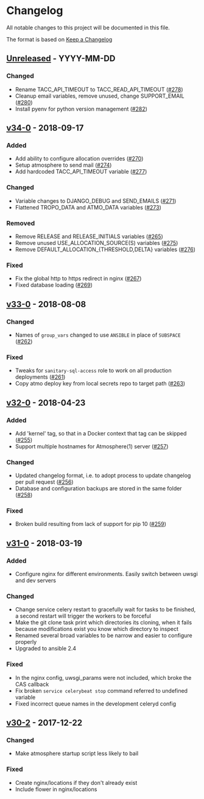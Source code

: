 # Changelog
All notable changes to this project will be documented in this file.

The format is based on [Keep a Changelog](http://keepachangelog.com/en/1.0.0/)

<!--
## [<exact release including patch>](<github compare url>) - <release date in YYYY-MM-DD>
### Added
  - <summary of new features>

### Changed
  - <for changes in existing functionality>

### Deprecated
  - <for soon-to-be removed features>

### Removed
  - <for now removed features>

### Fixed
  - <for any bug fixes>

### Security
  - <in case of vulnerabilities>
-->

## [Unreleased](https://github.com/cyverse/clank/compare/v34-0...HEAD) - YYYY-MM-DD
### Changed
  - Rename TACC_API_TIMEOUT to TACC_READ_API_TIMEOUT
    ([#278](https://github.com/cyverse/clank/pull/278))
  - Cleanup email variables, remove unused, change SUPPORT_EMAIL
    ([#280](https://github.com/cyverse/clank/pull/280))
  - Install pyenv for python version management ([#282](https://github.com/cyverse/clank/pull/282))

## [v34-0](https://github.com/cyverse/clank/compare/v33-0...v34-0) - 2018-09-17
### Added
  - Add ability to configure allocation overrides
    ([#270](https://github.com/cyverse/clank/pull/270))
  - Setup atmosphere to send mail
    ([#274](https://github.com/cyverse/clank/pull/274))
  - Add hardcoded TACC_API_TIMEOUT variable
    ([#277](https://github.com/cyverse/clank/pull/277))

### Changed
  - Variable changes to DJANGO_DEBUG and SEND_EMAILS
    ([#271](https://github.com/cyverse/clank/pull/271))
  - Flattened TROPO_DATA and ATMO_DATA variables
    ([#273](https://github.com/cyverse/clank/pull/273))

### Removed
  - Remove RELEASE and RELEASE_INITIALS variables
    ([#265](https://github.com/cyverse/clank/pull/265))
  - Remove unused USE_ALLOCATION_SOURCE(S) variables
    ([#275](https://github.com/cyverse/clank/pull/275))
  - Remove DEFAULT_ALLOCATION_{THRESHOLD,DELTA} variables
    ([#276](https://github.com/cyverse/clank/pull/276))

### Fixed
  - Fix the global http to https redirect in nginx
    ([#267](https://github.com/cyverse/clank/pull/267))
  - Fixed database loading ([#269](https://github.com/cyverse/clank/pull/269))

## [v33-0](https://github.com/cyverse/clank/compare/v32-0...v33-0) - 2018-08-08
### Changed
  - Names of `group_vars` changed to use `ANSIBLE` in place of `SUBSPACE`
    ([#262](https://github.com/cyverse/clank/pull/262))

### Fixed
  - Tweaks for `sanitary-sql-access` role to work on all production
    deployments ([#261](https://github.com/cyverse/clank/pull/261))
  - Copy atmo deploy key from local secrets repo to target path
    ([#263](https://github.com/cyverse/clank/pull/263))

## [v32-0](https://github.com/cyverse/clank/compare/v31-0...v32-0) - 2018-04-23
### Added
  - Add 'kernel' tag, so that in a Docker context that tag can be skipped
    ([#255](https://github.com/cyverse/clank/pull/255))
  - Support multiple hostnames for Atmosphere(1) server
    ([#257](https://github.com/cyverse/clank/pull/257))

### Changed
  - Updated changelog format, i.e. to adopt process to update changelog per
    pull request ([#256](https://github.com/cyverse/clank/pull/256))
  - Database and configuration backups are stored in the same folder
    ([#258](https://github.com/cyverse/clank/pull/258))

### Fixed
  - Broken build resulting from lack of support for pip 10
    ([#259](https://github.com/cyverse/clank/pull/259))

## [v31-0](https://github.com/cyverse/clank/compare/v30-2...v31-0) - 2018-03-19
### Added
  - Configure nginx for different environments. Easily switch between uwsgi
    and dev servers

### Changed
  - Change service celery restart to gracefully wait for tasks to be finished,
    a second restart will trigger the workers to be forceful
  - Make the git clone task print which directories its cloning, when it fails
    because modifications exist you know which directory to inspect
  - Renamed several broad variables to be narrow and easier to configure
    properly
  - Upgraded to ansible 2.4

### Fixed
  - In the nginx config, uwsgi_params were not included, which broke the CAS
    callback
  - Fix broken `service celerybeat stop` command referred to undefined
    variable
  - Fixed incorrect queue names in the development celeryd config

## [v30-2](https://github.com/cyverse/clank/compare/v29-1...v30-2) - 2017-12-22
### Changed
  - Make atmosphere startup script less likely to bail

### Fixed
  - Create nginx/locations if they don't already exist
  - Include flower in nginx/locations
